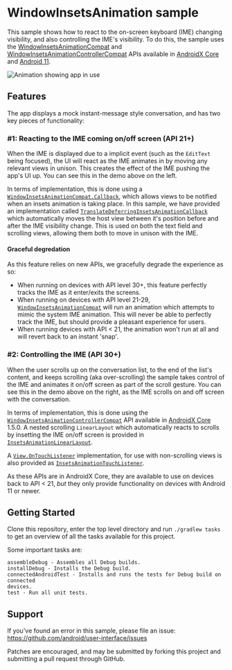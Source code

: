 WindowInsetsAnimation sample
============

This sample shows how to react to the on-screen keyboard (IME) changing visibility, and also controlling the IME's visibility. To do this, the sample uses the [WindowInsetsAnimationCompat](https://developer.android.com/reference/androidx/core/view/WindowInsetsAnimationCompat) and [WindowInsetsAnimationControllerCompat][wiac] APIs available in [AndroidX Core][androidxcore] and [Android 11](https://developer.android.com/11).

![Animation showing app in use](./images/demos.gif)

## Features

The app displays a mock instant-message style conversation, and has two key pieces of functionality:

### #1: Reacting to the IME coming on/off screen (API 21+)

When the IME is displayed due to a implicit event (such as the `EditText` being focused), the UI will react as the IME animates in by moving any relevant views in unison. This creates the effect of the IME pushing the app's UI up. You can see this in the demo above on the left. 

In terms of implementation, this is done using a [`WindowInsetsAnimationCompat.Callback`](https://developer.android.com/reference/androidx/core/view/WindowInsetsAnimationCompat.Callback), which allows views to be notified when an insets animation is taking place. In this sample, we have provided an implementation called [`TranslateDeferringInsetsAnimationCallback`](./app/src/main/java/com/google/android/samples/insetsanimation/TranslateDeferringInsetsAnimationCallback.kt) which automatically moves the host view between it's position before and after the IME visibility change. This is used on both the text field and scrolling views, allowing them both to move in unison with the IME.

#### Graceful degredation
As this feature relies on new APIs, we gracefully degrade the experience as so:

 - When running on devices with API level 30+, this feature perfectly tracks the IME as it enter/exits the screens. 
 - When running on devices with API level 21-29, [`WindowInsetsAnimationCompat`](https://developer.android.com/reference/androidx/core/view/WindowInsetsAnimationCompat) will run an animation which attempts to mimic the system IME animation. This will never be able to perfectly track the IME, but should provide a pleasant experience for users.
 - When running devices with API < 21, the animation won't run at all and will revert back to an instant 'snap'.

### #2: Controlling the IME (API 30+)

When the user scrolls up on the conversation list, to the end of the list's content, and keeps scrolling (aka over-scrolling) the sample takes control of the IME and animates it on/off screen as part of the scroll gesture. You can see this in the demo above on the right, as the IME scrolls on and off screen with the conversation.

In terms of implementation, this is done using the [`WindowInsetsAnimationControllerCompat`][wiac] API available in [AndroidX Core][androidxcore] 1.5.0. A nested scrolling `LinearLayout` which automatically reacts to scrolls by insetting the IME on/off screen is provided in [`InsetsAnimationLinearLayout`](./app/src/main/java/com/google/android/samples/insetsanimation/InsetsAnimationLinearLayout.kt).

A [`View.OnTouchListener`](https://developer.android.com/reference/kotlin/android/view/View.OnTouchListener) implementation, for use with non-scrolling views is also provided as [`InsetsAnimationTouchListener`](./app/src/main/java/com/google/android/samples/insetsanimation/InsetsAnimationTouchListener.kt).

As these APIs are in AndroidX Core, they are available to use on devices back to API < 21, _but_ they only provide functionality on devices with Android 11 or newer.

## Getting Started

Clone this repository, enter the top level directory and run `./gradlew tasks`
to get an overview of all the tasks available for this project.

Some important tasks are:

```
assembleDebug - Assembles all Debug builds.
installDebug - Installs the Debug build.
connectedAndroidTest - Installs and runs the tests for Debug build on connected
devices.
test - Run all unit tests.
```

## Support

If you've found an error in this sample, please file an issue:
https://github.com/android/user-interface/issues

Patches are encouraged, and may be submitted by forking this project and
submitting a pull request through GitHub.

 [androidxcore]: https://developer.android.com/jetpack/androidx/releases/core
 [wiac]: https://developer.android.com/reference/androidx/core/view/WindowInsetsAnimationControllerCompat
